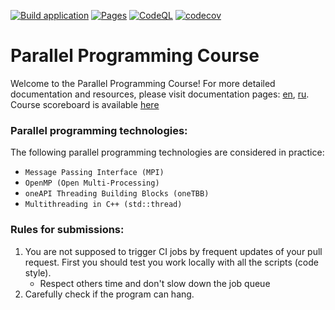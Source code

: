 [![Build application](https://github.com/learning-process/ppc-2025-threads/actions/workflows/main.yml/badge.svg?branch=master)](https://github.com/learning-process/ppc-2025-threads/actions/workflows/main.yml)
[![Pages](https://github.com/learning-process/ppc-2025-threads/actions/workflows/pages.yml/badge.svg?branch=master)](https://github.com/learning-process/ppc-2025-threads/actions/workflows/pages.yml)
[![CodeQL](https://github.com/learning-process/ppc-2025-threads/actions/workflows/codeql.yml/badge.svg?branch=master)](https://github.com/learning-process/ppc-2025-threads/actions/workflows/codeql.yml)
[![codecov](https://codecov.io/gh/learning-process/ppc-2025-threads/graph/badge.svg?token=PVQYNRRFI6)](https://codecov.io/gh/learning-process/ppc-2025-threads)

# Parallel Programming Course
Welcome to the Parallel Programming Course! For more detailed documentation and resources, please visit documentation pages: [en](https://learning-process.github.io/parallel_programming_course/en/), [ru](https://learning-process.github.io/parallel_programming_course/ru/).
Course scoreboard is available [here](https://learning-process.github.io/ppc-2025-threads/scoreboard/)

### Parallel programming technologies:
  The following parallel programming technologies are considered in practice:
  * `Message Passing Interface (MPI)` 
  * `OpenMP (Open Multi-Processing)`
  * `oneAPI Threading Building Blocks (oneTBB)`
  * `Multithreading in C++ (std::thread)`

### Rules for submissions:
1. You are not supposed to trigger CI jobs by frequent updates of your pull request. First you should test you work locally with all the scripts (code style).
    * Respect others time and don't slow down the job queue
2. Carefully check if the program can hang.
